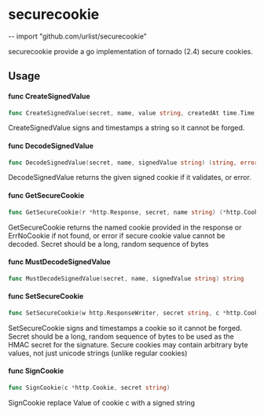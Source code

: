 # securecookie
--
    import "github.com/urlist/securecookie"

securecookie provide a go implementation of tornado (2.4) secure cookies.

## Usage

#### func  CreateSignedValue

```go
func CreateSignedValue(secret, name, value string, createdAt time.Time) string
```
CreateSignedValue signs and timestamps a string so it cannot be forged.

#### func  DecodeSignedValue

```go
func DecodeSignedValue(secret, name, signedValue string) (string, error)
```
DecodeSignedValue returns the given signed cookie if it validates, or error.

#### func  GetSecureCookie

```go
func GetSecureCookie(r *http.Response, secret, name string) (*http.Cookie, error)
```
GetSecureCookie returns the named cookie provided in the response or ErrNoCookie
if not found, or error if secure cookie value cannot be decoded. Secret should
be a long, random sequence of bytes

#### func  MustDecodeSignedValue

```go
func MustDecodeSignedValue(secret, name, signedValue string) string
```

#### func  SetSecureCookie

```go
func SetSecureCookie(w http.ResponseWriter, secret string, c *http.Cookie)
```
SetSecureCookie signs and timestamps a cookie so it cannot be forged. Secret
should be a long, random sequence of bytes to be used as the HMAC secret for the
signature. Secure cookies may contain arbitrary byte values, not just unicode
strings (unlike regular cookies)

#### func  SignCookie

```go
func SignCookie(c *http.Cookie, secret string)
```
SignCookie replace Value of cookie c with a signed string
